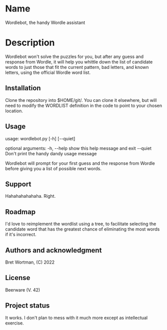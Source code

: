 # Name

Wordlebot, the handy Wordle assistant

# Description
Wordlebot won't solve the puzzles for you, but after any guess and response from Wordle, it will help you whittle down the list of candidate words to just those that fit the current pattern, bad letters, and known letters, using the official Wordle word list.

## Installation

Clone the repository into $HOME/git/. You can clone it elsewhere, but will need to modify the WORDLIST definition in the code to point to your chosen location.

## Usage

usage: wordlebot.py [-h] [--quiet]

optional arguments:
  -h, --help  show this help message and exit
  --quiet     Don't print the handy dandy usage message

Wordlebot will prompt for your first guess and the response from Wordle before giving you a list of possible next words.

## Support

Hahahahahahaha. Right.

## Roadmap

I'd love to reimplement the wordlist using a tree, to facilitate selecting the candidate word that has the greatest chance of eliminating the most words if it's incorrect.

## Authors and acknowledgment

Bret Wortman, (C) 2022

## License

Beerware (V. 42)

## Project status

It works. I don't plan to mess with it much more except as intellectual exercise.
